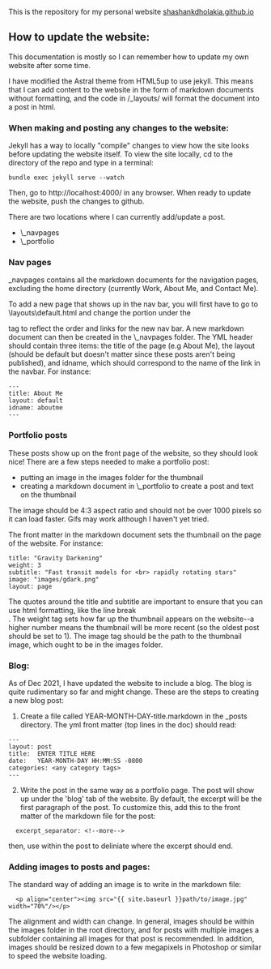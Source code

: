 This is the repository for my personal website [shashankdholakia.github.io](https://shashankdholakia.github.io/)

## How to update the website:


This documentation is mostly so I can remember how to update my own website after some time.

I have modified the Astral theme from HTML5up to use jekyll. This means that I can add content to the website in the form of markdown documents without formatting, and the code in /_layouts/ will format the document into a post in html.

### When making and posting any changes to the website:

Jekyll has a way to locally "compile" changes to view how the site looks before updating the website itself. To view the site locally, cd to the directory of the repo and type in a terminal:

```
bundle exec jekyll serve --watch
```

Then, go to http://localhost:4000/ in any browser. When ready to update the website, push the changes to github. 

There are two locations where I can currently add/update a post.

- \\_navpages
- \\_portfolio

### Nav pages
_navpages contains all the markdown documents for the navigation pages, excluding the home directory (currently Work, About Me, and Contact Me). 

To add a new page that shows up in the nav bar, you will first have to go to \layouts\default.html and change the portion under the <nav> tag to reflect the order and links for the new nav bar. A new markdown document can then be created in the \\_navpages folder.
The YML header should contain three items: the title of the page (e.g About Me), the layout (should be default but doesn't matter since these posts aren't being published), and idname, which should correspond to the name of the link in the navbar. For instance: 

```
---
title: About Me
layout: default
idname: aboutme
---
```

### Portfolio posts

These posts show up on the front page of the website, so they should look nice! There are a few steps needed to make a portfolio post:

- putting an image in the images folder for the thumbnail
- creating a markdown document in \\_portfolio to create a post and text on the thumbnail

The image should be 4:3 aspect ratio and should not be over 1000 pixels so it can load faster. Gifs may work although I haven't yet tried.

The front matter in the markdown document sets the thumbnail on the page of the website. For instance: 

```
title: "Gravity Darkening"
weight: 3
subtitle: "Fast transit models for <br> rapidly rotating stars"
image: "images/gdark.png"
layout: page
```

The quotes around the title and subtitle are important to ensure that you can use html formatting, like the line break <br>. The weight tag sets how far up the thumbnail appears on the website--a higher number means the thumbnail will be more recent (so the oldest post should be set to 1). The image tag should be the path to the thumbnail image, which ought to be in the images folder.

### Blog:
  
As of Dec 2021, I have updated the website to include a blog. The blog is quite rudimentary so far and might change. These are the steps to creating a new blog post:
  
1. Create a file called YEAR-MONTH-DAY-title.markdown in the _posts directory. The yml front matter (top lines in the doc) should read:
  ```
  ---
layout: post
title:  ENTER TITLE HERE
date:   YEAR-MONTH-DAY HH:MM:SS -0800
categories: <any category tags>
---
  ```
2. Write the post in the same way as a portfolio page. The post will show up under the 'blog' tab of the website. By default, the excerpt will be the first paragraph of the post. To customize this, add this to the front matter of the markdown file for the post:
  
```
  excerpt_separator: <!--more-->
```
then, use <!--more--> within the post to deliniate where the excerpt should end.
  

### Adding images to posts and pages:
The standard way of adding an image is to write in the markdown file:
```
  <p align="center"><img src="{{ site.baseurl }}path/to/image.jpg" width="70%"/></p>
```
The alignment and width can change. In general, images should be within the images folder in the root directory, and for posts with multiple images a subfolder containing all images for that post is recommended. In addition, images should be resized down to a few megapixels in Photoshop or similar to speed the website loading.
 
